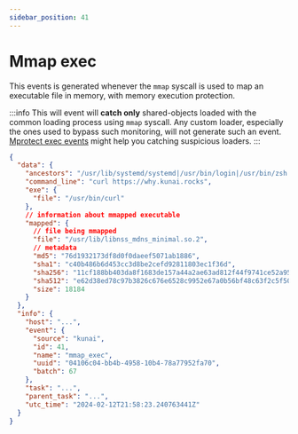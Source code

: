 ```yaml
---
sidebar_position: 41
---
```


# Mmap exec

This events is generated whenever the `mmap` syscall is used to map an executable file in memory, with memory execution protection.

:::info
This will event will **catch only** shared-objects loaded with the common loading process using `mmap` syscall. Any custom loader, especially the ones used to bypass such monitoring, will not generate such an event. [Mprotect exec events](mprotect_exec) might help you catching suspicious loaders.
:::

```json
{
  "data": {
    "ancestors": "/usr/lib/systemd/systemd|/usr/bin/login|/usr/bin/zsh|/usr/bin/bash|/usr/bin/xinit|/usr/bin/i3|/usr/bin/bash|/usr/bin/urxvt|/usr/bin/zsh|/usr/bin/bash",
    "command_line": "curl https://why.kunai.rocks",
    "exe": {
      "file": "/usr/bin/curl"
    },
    // information about mmapped executable
    "mapped": {
      // file being mmapped
      "file": "/usr/lib/libnss_mdns_minimal.so.2",
      // metadata
      "md5": "76d1932173df8d0f0daeef5071ab1886",
      "sha1": "c40b486b6d453cc3d8be2cefd92811803ec1f36d",
      "sha256": "11cf188bb403da8f1683de157a44a2ae63ad812f44f9741ce52a9524a7c81d5a",
      "sha512": "e62d38ed78c97b3826c676e6528c9952e67a0b56bf48c63f2c5f5052d627cf8b7ffd2d87d56f402646043c607f0fbc4c2c78bec93d5c33498e3ed734b763ef25",
      "size": 18184
    }
  },
  "info": {
    "host": "...",
    "event": {
      "source": "kunai",
      "id": 41,
      "name": "mmap_exec",
      "uuid": "04106c04-bb4b-4958-10b4-78a77952fa70",
      "batch": 67
    },
    "task": "...",
    "parent_task": "...",
    "utc_time": "2024-02-12T21:58:23.240763441Z"
  }
}
```